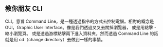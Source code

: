 ## 教你朋友 CLI

CLI，意旨 Command Line，是一種透過指令的方式去控制電腦。相對的概念是 GUI，Graphic User Interface。像是我們透過叉叉去關掉瀏覽器，
或是用點擊 - 縮小瀏覽頁。 或是透過游標點擊兩下進入資料夾。然而透過 Command Line 的話就是用 cd（change directory）去做到一樣的事情。